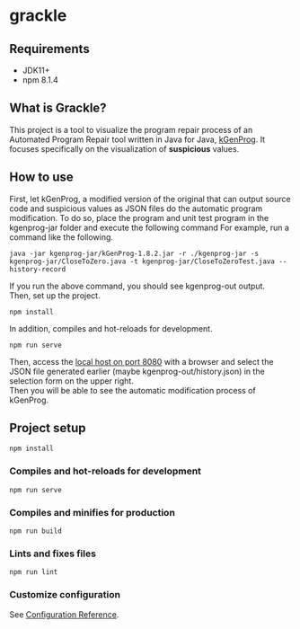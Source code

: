 # grackle

## Requirements
- JDK11+
- npm 8.1.4

## What is Grackle?

This project is a tool to visualize the program repair process of an Automated Program Repair tool written in Java for Java, [kGenProg](https://github.com/kusumotolab/kGenProg).
It focuses specifically on the visualization of **suspicious** values.

## How to use

First, let kGenProg, a modified version of the original that can output source code and suspicious values as JSON files do the automatic program modification.
To do so, place the program and unit test program in the kgenprog-jar folder and execute the following command
For example, run a command like the following.
```
java -jar kgenprog-jar/kGenProg-1.8.2.jar -r ./kgenprog-jar -s kgenprog-jar/CloseToZero.java -t kgenprog-jar/CloseToZeroTest.java --history-record
```
If you run the above command, you should see kgenprog-out output.<br>
Then, set up the project.
```
npm install
```
In addition, compiles and hot-reloads for development.
```
npm run serve
```
Then, access the [local host on port 8080](http://localhost:8080/) with a browser and select the JSON file generated earlier (maybe kgenprog-out/history.json) in the selection form on the upper right.<br>
Then you will be able to see the automatic modification process of kGenProg.

## Project setup
```
npm install
```

### Compiles and hot-reloads for development
```
npm run serve
```

### Compiles and minifies for production
```
npm run build
```

### Lints and fixes files
```
npm run lint
```

### Customize configuration
See [Configuration Reference](https://cli.vuejs.org/config/).
